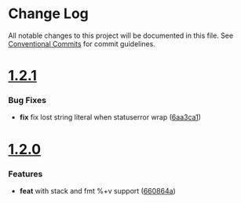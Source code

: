 # Change Log

All notable changes to this project will be documented in this file.
See [Conventional Commits](https://conventionalcommits.org) for commit guidelines.



# [1.2.1](https://github.com/go-courier/statuserror/compare/v1.2.0...v1.2.1)

### Bug Fixes

* **fix** fix lost string literal when statuserror wrap ([6aa3ca1](https://github.com/go-courier/statuserror/commit/6aa3ca18c4a33e28f114f95c0bc702026fe20cbd))



# [1.2.0](https://github.com/go-courier/statuserror/compare/v1.1.1...v1.2.0)

### Features

* **feat** with stack and fmt %+v support ([660864a](https://github.com/go-courier/statuserror/commit/660864afaa0d88239302fcb58fcf51b72b777563))
